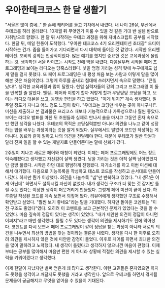 # 우아한테크코스 한 달 생활기

"서울은 많이 춥네.." 한 손에 캐리어를 들고 기차에서 내렸다. 내 나이 26살, 부산에서 우테코를 하러 올라왔다. 10개월 뒤 무엇인가 이룰 수 있을 것 같은 기대 반 설렘 반으로 자취방으로 향했다. 한 달 뒤 시작하는 우테코 과정을 위해 자바스크립트 공부를 시작했다. 한달 뒤, 메일 한통이 도착했다. "우아한 테크코스 4기 오리엔테이션 초대장" 드디어 시작하는 건가. 줌을 들어가고 기다리면서 다시 대학에 들어온 것 같았다. 시작한 오리엔테이션. 포비의 강의는 인상적이었다. 많은 얘기를 했지만 중요한 것은 교육과정에 몰입하는 것. 생각하던 서울 라이프는 시작도 전에 막을 내렸다. 다음날부터 시작된 페어 프로그래밍과 보이는 라디오는 당혹스러웠다. 낯을 엄청 가리는 성격 탓에 누구에게도 쉽게 말을 걸지 못했다. 또 페어 프로그래밍은 내 평생 처음 보는 사람과 이렇게 말을 많이 해본 것은 처음이었다. 그렇게 하루를 끝내고 침대에 쓰러지면서 속으로 말했다. "큰일 났다!". 생각한 교육과정과 많이 달랐다. 현업 실력자들의 강의 그리고 프로그래밍 이 둘을 반복할 줄 알았다. 웬걸.. 페어와 이렇게 할까 저렇게 할까 우당탕탕 코딩을 하고, 보이는 라디오 대본을 쓰고, 동영상 편집을 하고 있었다. "이게 뭐지?" 계속 생각했다. 일주일 정도가 지나고 어느 정도 느낌이 왔다. "우테코는 코딩만 배우는 곳이 아니구나!". 미션을 제출하고 본 결과물은 프리코스 때보다 기능적으로나 가독성으로나 훨씬 좋았다. 보이는 라디오 발표를 마친 뒤 조원들과 실제로 만나서 술을 마시고 그동안 혼자 속으로만 했던 생각을 나눴다. 우테코의 목적은 코딩실력뿐만 아니라 의견을 나누고 같이 성장하는 법을 배우는 과정이라는 것을 알게 되었다. 실무에서도 말없이 코드만 작성하는 게 아니다. 동료와 같이 일하고 나의 의견을 전달해야 한다. 때문에 우테코가 일반 학원과 달리 진짜 일을 할 수 있는 개발자로 만들어준다는 말에 신뢰가 갔다.

2주일이 지나고 새로운 페어와 매칭이 되었다. 이제는 페어 프로그래밍에도 어느 정도 익숙해졌다고 생각했고 자신감이 살짝 생겼다. 낯을 가리는 것은 아직 살짝 남아있었지만 금방 풀렸다. 시작은 하던 대로 평범하게 진행됐다. 자기소개를 하고 이번 미션에 대해서 얘기했다. 다음으로 기능목록을 작성하고 테스트 코드를 작성하고 순서대로 만들어 나갔다. 하지만 뭔가 이상했다. 의견을 나눌수록 "넵"만 반복하고 있었다. "내 생각은 이게 아닌데" 하면서도 설득시킬 자신이 없었다. 내가 생각한 구조가 더 맞는 것 같지만 틀릴 수도 있다는 이상한 생각이 머뭇거리게 만들었다. 그렇게 페어 미션이 끝이 났다. 하루종일 작성된 코드를 계속 보면서 되짚어 봤다. 리뷰어에게 생각했던 구조로 수정해서 확인받고 싶었다. "훨씬 보기 좋네요"라는 말을 기대했다. 하지만 돌아온 코멘트는 "이전 구조도 좋았다"였다. 오히려 이 코멘트를 보고 근본적인 문제가 있었다는 것을 알 수 있었다. 마음 깊숙이 정답이 있다는 생각이 있었다. "내가 제안한 의견이 정답이 아니면 어쩌지"라고 매번 생각했다. 틀릴 수도 있다는 생각이 의견을 제시하기도 전에 막아섰다. 코멘트를 다시 보면서 페어 프로그래밍이 같이 정답을 찾는 과정이 아니라 서로의 의견을 나누면서 최선의 방법을 찾는 것이라는 결론을 내렸다. 생각을 다시 한 이후로 오히려 의견을 제시하지 않은 것에 미안한 감정이 들었다. 이후로 페어를 하면서 최대한 의견을 많이 말하려고 노력했다. 내 생각이 틀렸다고 생각하지 않으니깐 마음이 편했다. 이제부터는 공부를 많이해서 마음만 편한 게 아니라 상황에 적절한 의견을 제시할 수 있는 실력을 키워야겠다고 생각했다.

이제 한달이 지났지만 벌써 얻은게 꽤 많다고 생각한다. 이런 고민들은 혼자였으면 하지도 못했을 생각이고 깨달지도 못했을 거라고 생각한다. 앞으로 우테코를 하면서 겪게될 문제들이 궁금해지고 무엇을 얻어을 수 있을지 기대된다.
